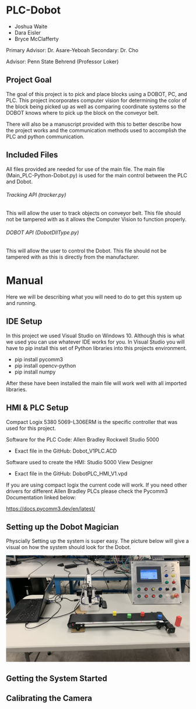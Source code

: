 # PLC-Dobot

- Joshua Waite
- Dara Eisler
- Bryce McClafferty

Primary Advisor: Dr. Asare-Yeboah
Secondary: Dr. Cho

Advisor: Penn State Behrend (Professor Loker)

## Project Goal

The goal of this project is to pick and place blocks using a DOBOT, PC, and PLC. This project incorporates computer vision for determining the color of the block being picked up as well as comparing coordinate systems so the DOBOT knows where to pick up the block on the conveyor belt. 

There will also be a manuscript provided with this to better describe how the project works and the communication methods used to accomplish the PLC and python communication.

## Included Files

All files provided are needed for use of the main file. The main file (Main_PLC-Python-Dobot.py) is used for the main control between the PLC and Dobot.

###### Tracking API (tracker.py)

This will allow the user to track objects on conveyor belt. This file should not be tampered with as it allows the Computer Vision to function properly.

###### DOBOT API (DobotDllType.py)

This will allow the user to control the Dobot. This file should not be tampered with as this is directly from the manufacturer.

# Manual

Here we will be describing what you will need to do to get this system up and running.

## IDE Setup

In this project we used Visual Studio on Windows 10. Although this is what we used you can use whatever IDE works for you. In Visual Studio you will have to pip install this set of Python libraries into this projects environment. 

- pip install pycomm3
- pip install opencv-python
- pip install numpy

After these have been installed the main file will work well with all imported libraries.

## HMI & PLC Setup

Compact Logix 5380 5069-L306ERM is the specific controller that was used for this project. 

Software for the PLC Code: Allen Bradley Rockwell Studio 5000
  - Exact file in the GitHub: Dobot_V1PLC.ACD

Software used to create the HMI: Studio 5000 View Designer
  - Exact file in the GitHub: DobotPLC_HMI_V1.vpd

If you are using compact logix the current code will work. If you need other drivers for different Allen Bradley PLCs please check the Pycomm3 Documentation linked below:

https://docs.pycomm3.dev/en/latest/

## Setting up the Dobot Magician

Physcially Setting up the system is super easy. The picture below will give a visual on how the system should look for the Dobot.

![Dobot Setup](/images/Dobot%20Setup.png)

## Getting the System Started

## Calibrating the Camera
